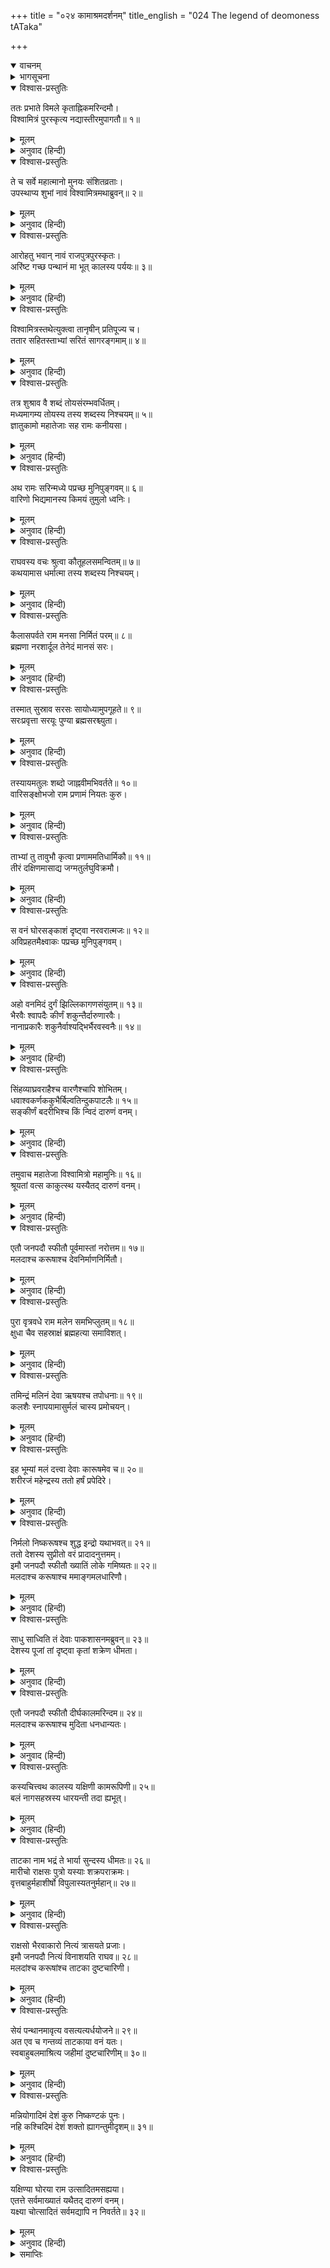 +++
title = "०२४ कामाश्रमदर्शनम्"
title_english = "024 The legend of deomoness tATaka"

+++
<details open><summary>वाचनम्</summary>
<div caption="श्रीराम-हरिसीताराममूर्ति-घनपाठिभ्यां वचनम्" class="audioEmbed" src="https://archive.org/download/Ramayana-recitation-Sriram-harisItArAmamUrti-Ghanapaati-v2/Kanda_1/Kanda_1_BK-024-Kaama_Shrama_Dharshanam.mp3"></div>
</details>

<details><summary>भागसूचना</summary>

24. श्रीराम और लक्ष्मणका गंगापार होते समय विश्वामित्रजीसे जलमें उठती हुई तुमुलध्वनिके विषयमें प्रश्न करना, विश्वामित्रजीका उन्हें इसका कारण बताना तथा मलद, करूष एवं ताटका वनका परिचय देते हुए इन्हें ताटकावधके लिये आज्ञा प्रदान करना
</details>

<details open><summary>विश्वास-प्रस्तुतिः</summary>

ततः प्रभाते विमले कृताह्निकमरिन्दमौ।  
विश्वामित्रं पुरस्कृत्य नद्यास्तीरमुपागतौ॥ १॥
</details>

<details><summary>मूलम्</summary>

ततः प्रभाते विमले कृताह्निकमरिन्दमौ।  
विश्वामित्रं पुरस्कृत्य नद्यास्तीरमुपागतौ॥ १॥
</details>

<details><summary>अनुवाद (हिन्दी)</summary>

तदनन्तर निर्मल प्रभातकालमें नित्यकर्मसे निवृत्त हुए विश्वामित्रजीको आगे करके शत्रुदमन वीर श्रीराम और लक्ष्मण गंगानदीके तटपर आये॥ १॥
</details>

<details open><summary>विश्वास-प्रस्तुतिः</summary>

ते च सर्वे महात्मानो मुनयः संशितव्रताः।  
उपस्थाप्य शुभां नावं विश्वामित्रमथाब्रुवन्॥ २॥
</details>

<details><summary>मूलम्</summary>

ते च सर्वे महात्मानो मुनयः संशितव्रताः।  
उपस्थाप्य शुभां नावं विश्वामित्रमथाब्रुवन्॥ २॥
</details>

<details><summary>अनुवाद (हिन्दी)</summary>

उस समय उत्तम व्रतका पालन करनेवाले उन पुण्याश्रमनिवासी महात्मा मुनियोंने एक सुन्दर नाव मँगवाकर विश्वामित्रजीसे कहा—॥ २॥
</details>

<details open><summary>विश्वास-प्रस्तुतिः</summary>

आरोहतु भवान् नावं राजपुत्रपुरस्कृतः।  
अरिंष्ट गच्छ पन्थानं मा भूत् कालस्य पर्ययः॥ ३॥
</details>

<details><summary>मूलम्</summary>

आरोहतु भवान् नावं राजपुत्रपुरस्कृतः।  
अरिंष्ट गच्छ पन्थानं मा भूत् कालस्य पर्ययः॥ ३॥
</details>

<details><summary>अनुवाद (हिन्दी)</summary>

‘महर्षे! आप इन राजकुमारोंको आगे करके इस नावपर बैठ जाइये और मार्गको निर्विघ्नतापूर्वक तै कीजिये, जिससे विलम्ब न हो’॥ ३॥
</details>

<details open><summary>विश्वास-प्रस्तुतिः</summary>

विश्वामित्रस्तथेत्युक्त्वा तानृषीन् प्रतिपूज्य च।  
ततार सहितस्ताभ्यां सरितं सागरङ्गमाम्॥ ४॥
</details>

<details><summary>मूलम्</summary>

विश्वामित्रस्तथेत्युक्त्वा तानृषीन् प्रतिपूज्य च।  
ततार सहितस्ताभ्यां सरितं सागरङ्गमाम्॥ ४॥
</details>

<details><summary>अनुवाद (हिन्दी)</summary>

विश्वामित्रजीने ‘बहुत अच्छा’ कहकर उन महर्षियोंकी सराहना की और वे श्रीराम तथा लक्ष्मणके साथ समुद्रगामिनी गंगानदीको पार करने लगे॥ ४॥
</details>

<details open><summary>विश्वास-प्रस्तुतिः</summary>

तत्र शुश्राव वै शब्दं तोयसंरम्भवर्धितम्।  
मध्यमागम्य तोयस्य तस्य शब्दस्य निश्चयम्॥ ५॥  
ज्ञातुकामो महातेजाः सह रामः कनीयसा।
</details>

<details><summary>मूलम्</summary>

तत्र शुश्राव वै शब्दं तोयसंरम्भवर्धितम्।  
मध्यमागम्य तोयस्य तस्य शब्दस्य निश्चयम्॥ ५॥  
ज्ञातुकामो महातेजाः सह रामः कनीयसा।
</details>

<details><summary>अनुवाद (हिन्दी)</summary>

गंगाकी बीच धारामें आनेपर छोटे भाईसहित महातेजस्वी श्रीरामको दो जलोंके टकरानेकी बड़ी भारी आवाज सुनायी देने लगी। ‘यह कैसी आवाज है? क्यों तथा कहाँसे आ रही है?’ इस बातको निश्चितरूपसे जाननेकी इच्छा उनके भीतर जाग उठी॥ ५ १/२॥
</details>

<details open><summary>विश्वास-प्रस्तुतिः</summary>

अथ रामः सरिन्मध्ये पप्रच्छ मुनिपुङ्गवम्॥ ६॥  
वारिणो भिद्यमानस्य किमयं तुमुलो ध्वनिः।
</details>

<details><summary>मूलम्</summary>

अथ रामः सरिन्मध्ये पप्रच्छ मुनिपुङ्गवम्॥ ६॥  
वारिणो भिद्यमानस्य किमयं तुमुलो ध्वनिः।
</details>

<details><summary>अनुवाद (हिन्दी)</summary>

तब श्रीरामने नदीके मध्यभागमें मुनिवर विश्वामित्रसे पूछा—‘जलके परस्पर मिलनेसे यहाँ ऐसी तुमुलध्वनि क्यों हो रही है?’॥ ६ १/२॥
</details>

<details open><summary>विश्वास-प्रस्तुतिः</summary>

राघवस्य वचः श्रुत्वा कौतूहलसमन्वितम्॥ ७॥  
कथयामास धर्मात्मा तस्य शब्दस्य निश्चयम्।
</details>

<details><summary>मूलम्</summary>

राघवस्य वचः श्रुत्वा कौतूहलसमन्वितम्॥ ७॥  
कथयामास धर्मात्मा तस्य शब्दस्य निश्चयम्।
</details>

<details><summary>अनुवाद (हिन्दी)</summary>

श्रीरामचन्द्रजीके वचनमें इस रहस्यको जाननेकी उत्कण्ठा भरी हुई थी। उसे सुनकर धर्मात्मा विश्वामित्रने उस महान् शब्द (तुमुलध्वनि) का सुनिश्चित कारण बताते हुए कहा—॥ ७ १/२॥
</details>

<details open><summary>विश्वास-प्रस्तुतिः</summary>

कैलासपर्वते राम मनसा निर्मितं परम्॥ ८॥  
ब्रह्मणा नरशार्दूल तेनेदं मानसं सरः।
</details>

<details><summary>मूलम्</summary>

कैलासपर्वते राम मनसा निर्मितं परम्॥ ८॥  
ब्रह्मणा नरशार्दूल तेनेदं मानसं सरः।
</details>

<details><summary>अनुवाद (हिन्दी)</summary>

‘नरश्रेष्ठ राम! कैलासपर्वतपर एक सुन्दर सरोवर है। उसे ब्रह्माजीने अपने मानसिक संकल्पसे प्रकट किया था। मनके द्वारा प्रकट होनेसे ही वह उत्तम सरोवर ‘मानस’ कहलाता है॥ ८ १/२॥
</details>

<details open><summary>विश्वास-प्रस्तुतिः</summary>

तस्मात् सुस्राव सरसः सायोध्यामुपगूहते॥ ९॥  
सरःप्रवृत्ता सरयूः पुण्या ब्रह्मसरश्च्युता।
</details>

<details><summary>मूलम्</summary>

तस्मात् सुस्राव सरसः सायोध्यामुपगूहते॥ ९॥  
सरःप्रवृत्ता सरयूः पुण्या ब्रह्मसरश्च्युता।
</details>

<details><summary>अनुवाद (हिन्दी)</summary>

‘उस सरोवरसे एक नदी निकली है, जो अयोध्यापुरीसे सटकर बहती है। ब्रह्मसरसे निकलनेके कारण वह पवित्र नदी सरयूके नामसे विख्यात है॥ ९ १/२॥
</details>

<details open><summary>विश्वास-प्रस्तुतिः</summary>

तस्यायमतुलः शब्दो जाह्नवीमभिवर्तते॥ १०॥  
वारिसङ्क्षोभजो राम प्रणामं नियतः कुरु।
</details>

<details><summary>मूलम्</summary>

तस्यायमतुलः शब्दो जाह्नवीमभिवर्तते॥ १०॥  
वारिसङ्क्षोभजो राम प्रणामं नियतः कुरु।
</details>

<details><summary>अनुवाद (हिन्दी)</summary>

‘उसीका जल गंगाजीमें मिल रहा है। दो नदियोंके जलोंके संघर्षसे ही यह भारी आवाज हो रही है; जिसकी कहीं तुलना नहीं है। राम! तुम अपने मनको संयममें रखकर इस संगमके जलको प्रणाम करो’॥ १० १/२॥
</details>

<details open><summary>विश्वास-प्रस्तुतिः</summary>

ताभ्यां तु तावुभौ कृत्वा प्रणाममतिधार्मिकौ॥ ११॥  
तीरं दक्षिणमासाद्य जग्मतुर्लघुविक्रमौ।
</details>

<details><summary>मूलम्</summary>

ताभ्यां तु तावुभौ कृत्वा प्रणाममतिधार्मिकौ॥ ११॥  
तीरं दक्षिणमासाद्य जग्मतुर्लघुविक्रमौ।
</details>

<details><summary>अनुवाद (हिन्दी)</summary>

यह सुनकर उन दोनों अत्यन्त धर्मात्मा भाइयोंने उन दोनों नदियोंको प्रणाम किया और गंगाके दक्षिण किनारेपर उतरकर वे दोनों बन्धु जल्दी-जल्दी पैर बढ़ाते हुए चलने लगे॥ ११ १/२॥
</details>

<details open><summary>विश्वास-प्रस्तुतिः</summary>

स वनं घोरसङ्काशं दृष्ट्वा नरवरात्मजः॥ १२॥  
अविप्रहतमैक्ष्वाकः पप्रच्छ मुनिपुङ्गवम्।
</details>

<details><summary>मूलम्</summary>

स वनं घोरसङ्काशं दृष्ट्वा नरवरात्मजः॥ १२॥  
अविप्रहतमैक्ष्वाकः पप्रच्छ मुनिपुङ्गवम्।
</details>

<details><summary>अनुवाद (हिन्दी)</summary>

उस समय इक्ष्वाकुनन्दन राजकुमार श्रीरामने अपने सामने एक भयङ्कर वन देखा, जिसमें मनुष्योंके आने-जानेका कोई चिह्न नहीं था। उसे देखकर उन्होंने मुनिवर विश्वामित्रसे पूछा—॥  १२ १/२॥
</details>

<details open><summary>विश्वास-प्रस्तुतिः</summary>

अहो वनमिदं दुर्गं झिल्लिकागणसंयुतम्॥ १३॥  
भैरवैः श्वापदैः कीर्णं शकुन्तैर्दारुणारवैः।  
नानाप्रकारैः शकुनैर्वाश्यद्भिर्भैरवस्वनैः॥ १४॥
</details>

<details><summary>मूलम्</summary>

अहो वनमिदं दुर्गं झिल्लिकागणसंयुतम्॥ १३॥  
भैरवैः श्वापदैः कीर्णं शकुन्तैर्दारुणारवैः।  
नानाप्रकारैः शकुनैर्वाश्यद्भिर्भैरवस्वनैः॥ १४॥
</details>

<details><summary>अनुवाद (हिन्दी)</summary>

‘गुरुदेव! यह वन तो बड़ा ही अद्भुत एवं दुर्गम है। यहाँ चारों ओर झिल्लियोंकी झनकार सुनायी देती है। भयानक हिंसक जन्तु भरे हुए हैं। भयङ्कर बोली बोलनेवाले पक्षी सब ओर फैले हुए हैं। नाना प्रकारके विहंगम भीषण स्वरमें चहचहा रहे हैं॥ १३-१४॥
</details>

<details open><summary>विश्वास-प्रस्तुतिः</summary>

सिंहव्याघ्रवराहैश्च वारणैश्चापि शोभितम्।  
धवाश्वकर्णककुभैर्बिल्वतिन्दुकपाटलैः॥ १५॥  
सङ्कीर्णं बदरीभिश्च किं न्विदं दारुणं वनम्।
</details>

<details><summary>मूलम्</summary>

सिंहव्याघ्रवराहैश्च वारणैश्चापि शोभितम्।  
धवाश्वकर्णककुभैर्बिल्वतिन्दुकपाटलैः॥ १५॥  
सङ्कीर्णं बदरीभिश्च किं न्विदं दारुणं वनम्।
</details>

<details><summary>अनुवाद (हिन्दी)</summary>

‘सिंह, व्याघ्र, सूअर और हाथी भी इस जंगलकी शोभा बढ़ा रहे हैं। धव (धौरा), अश्वकर्ण (एक प्रकारके शालवृक्ष), ककुभ (अर्जुन), बेल, तिन्दुक (तेन्दू), पाटल (पाड़र) तथा बेरके वृक्षोंसे भरा हुआ यह भयङ्कर वन क्या है?—इसका क्या नाम है?’॥ १५ १/२॥
</details>

<details open><summary>विश्वास-प्रस्तुतिः</summary>

तमुवाच महातेजा विश्वामित्रो महामुनिः॥ १६॥  
श्रूयतां वत्स काकुत्स्थ यस्यैतद् दारुणं वनम्।
</details>

<details><summary>मूलम्</summary>

तमुवाच महातेजा विश्वामित्रो महामुनिः॥ १६॥  
श्रूयतां वत्स काकुत्स्थ यस्यैतद् दारुणं वनम्।
</details>

<details><summary>अनुवाद (हिन्दी)</summary>

तब महातेजस्वी महामुनि विश्वामित्रने उनसे कहा—‘वत्स! ककुत्स्थनन्दन! यह भयङ्कर वन जिसके अधिकारमें रहा है, उसका परिचय सुनो॥ १६ १/२॥
</details>

<details open><summary>विश्वास-प्रस्तुतिः</summary>

एतौ जनपदौ स्फीतौ पूर्वमास्तां नरोत्तम॥ १७॥  
मलदाश्च करूषाश्च देवनिर्माणनिर्मितौ।
</details>

<details><summary>मूलम्</summary>

एतौ जनपदौ स्फीतौ पूर्वमास्तां नरोत्तम॥ १७॥  
मलदाश्च करूषाश्च देवनिर्माणनिर्मितौ।
</details>

<details><summary>अनुवाद (हिन्दी)</summary>

‘नरश्रेष्ठ! पूर्वकालमें यहाँ दो समृद्धिशाली जनपद थे—मलद और करूष। ये दोनों देश देवताओंके प्रयत्नसे निर्मित हुए थे॥ १७ १/२॥
</details>

<details open><summary>विश्वास-प्रस्तुतिः</summary>

पुरा वृत्रवधे राम मलेन समभिप्लुतम्॥ १८॥  
क्षुधा चैव सहस्राक्षं ब्रह्महत्या समाविशत्।
</details>

<details><summary>मूलम्</summary>

पुरा वृत्रवधे राम मलेन समभिप्लुतम्॥ १८॥  
क्षुधा चैव सहस्राक्षं ब्रह्महत्या समाविशत्।
</details>

<details><summary>अनुवाद (हिन्दी)</summary>

‘राम! पहलेकी बात है, वृत्रासुरका वध करनेके पश्चात् देवराज इन्द्र मलसे लिप्त हो गये। क्षुधाने भी उन्हें धर दबाया और उनके भीतर ब्रह्महत्या प्रविष्ट हो गयी॥
</details>

<details open><summary>विश्वास-प्रस्तुतिः</summary>

तमिन्द्रं मलिनं देवा ऋषयश्च तपोधनाः॥ १९॥  
कलशैः स्नापयामासुर्मलं चास्य प्रमोचयन्।
</details>

<details><summary>मूलम्</summary>

तमिन्द्रं मलिनं देवा ऋषयश्च तपोधनाः॥ १९॥  
कलशैः स्नापयामासुर्मलं चास्य प्रमोचयन्।
</details>

<details><summary>अनुवाद (हिन्दी)</summary>

‘तब देवताओं तथा तपोधन ऋषियोंने मलिन इन्द्रको यहाँ गंगाजलसे भरे हुए कलशोंद्वारा नहलाया तथा उनके मल (और कारूष—क्षुधा) को छुड़ा दिया॥
</details>

<details open><summary>विश्वास-प्रस्तुतिः</summary>

इह भूम्यां मलं दत्त्वा देवाः कारूषमेव च॥ २०॥  
शरीरजं महेन्द्रस्य ततो हर्षं प्रपेदिरे।
</details>

<details><summary>मूलम्</summary>

इह भूम्यां मलं दत्त्वा देवाः कारूषमेव च॥ २०॥  
शरीरजं महेन्द्रस्य ततो हर्षं प्रपेदिरे।
</details>

<details><summary>अनुवाद (हिन्दी)</summary>

इस भूभागमें देवराज इन्द्रके शरीरसे उत्पन्न हुए मल और कारूषको देकर देवतालोग बड़े प्रसन्न हुए॥
</details>

<details open><summary>विश्वास-प्रस्तुतिः</summary>

निर्मलो निष्करूषश्च शुद्ध इन्द्रो यथाभवत्॥ २१॥  
ततो देशस्य सुप्रीतो वरं प्रादादनुत्तमम्।  
इमौ जनपदौ स्फीतौ ख्यातिं लोके गमिष्यतः॥ २२॥  
मलदाश्च करूषाश्च ममाङ्गमलधारिणौ।
</details>

<details><summary>मूलम्</summary>

निर्मलो निष्करूषश्च शुद्ध इन्द्रो यथाभवत्॥ २१॥  
ततो देशस्य सुप्रीतो वरं प्रादादनुत्तमम्।  
इमौ जनपदौ स्फीतौ ख्यातिं लोके गमिष्यतः॥ २२॥  
मलदाश्च करूषाश्च ममाङ्गमलधारिणौ।
</details>

<details><summary>अनुवाद (हिन्दी)</summary>

‘इन्द्र पूर्ववत् निर्मल, निष्करूष (क्षुधाहीन) एवं शुद्ध हो गये। तब उन्होंने प्रसन्न होकर इस देशको यह उत्तम वर प्रदान किया—‘ये दो जनपद लोकमें मलद और करूष नामसे विख्यात होंगे। मेरे अंगजनित मलको धारण करनेवाले ये दोनों देश बड़े समृद्धिशाली होंगे’॥
</details>

<details open><summary>विश्वास-प्रस्तुतिः</summary>

साधु साध्विति तं देवाः पाकशासनमब्रुवन्॥ २३॥  
देशस्य पूजां तां दृष्ट्वा कृतां शक्रेण धीमता।
</details>

<details><summary>मूलम्</summary>

साधु साध्विति तं देवाः पाकशासनमब्रुवन्॥ २३॥  
देशस्य पूजां तां दृष्ट्वा कृतां शक्रेण धीमता।
</details>

<details><summary>अनुवाद (हिन्दी)</summary>

‘बुद्धिमान् इन्द्रके द्वारा की गयी उस देशकी वह पूजा देखकर देवताओंने पाकशासनको बारम्बार साधुवाद दिया॥ २३ १/२॥
</details>

<details open><summary>विश्वास-प्रस्तुतिः</summary>

एतौ जनपदौ स्फीतौ दीर्घकालमरिन्दम॥ २४॥  
मलदाश्च करूषाश्च मुदिता धनधान्यतः।
</details>

<details><summary>मूलम्</summary>

एतौ जनपदौ स्फीतौ दीर्घकालमरिन्दम॥ २४॥  
मलदाश्च करूषाश्च मुदिता धनधान्यतः।
</details>

<details><summary>अनुवाद (हिन्दी)</summary>

‘शत्रुदमन! मलद और करूष—ये दोनों जनपद दीर्घकालतक समृद्धिशाली, धन-धान्यसे सम्पन्न तथा सुखी रहे हैं॥ २४ १/२॥
</details>

<details open><summary>विश्वास-प्रस्तुतिः</summary>

कस्यचित्त्वथ कालस्य यक्षिणी कामरूपिणी॥ २५॥  
बलं नागसहस्रस्य धारयन्ती तदा ह्यभूत्।
</details>

<details><summary>मूलम्</summary>

कस्यचित्त्वथ कालस्य यक्षिणी कामरूपिणी॥ २५॥  
बलं नागसहस्रस्य धारयन्ती तदा ह्यभूत्।
</details>

<details><summary>अनुवाद (हिन्दी)</summary>

‘कुछ कालके अनन्तर यहाँ इच्छानुसार रूप धारण करनेवाली एक यक्षिणी आयी, जो अपने शरीरमें एक हजार हाथियोंका बल धारण करती है॥ २५ १/२॥
</details>

<details open><summary>विश्वास-प्रस्तुतिः</summary>

ताटका नाम भद्रं ते भार्या सुन्दस्य धीमतः॥ २६॥  
मारीचो राक्षसः पुत्रो यस्याः शक्रपराक्रमः।  
वृत्तबाहुर्महाशीर्षो विपुलास्यतनुर्महान्॥ २७॥
</details>

<details><summary>मूलम्</summary>

ताटका नाम भद्रं ते भार्या सुन्दस्य धीमतः॥ २६॥  
मारीचो राक्षसः पुत्रो यस्याः शक्रपराक्रमः।  
वृत्तबाहुर्महाशीर्षो विपुलास्यतनुर्महान्॥ २७॥
</details>

<details><summary>अनुवाद (हिन्दी)</summary>

‘उसका नाम ताटका है। वह बुद्धिमान् सुन्द नामक दैत्यकी पत्नी है। तुम्हारा कल्याण हो। मारीच नामक राक्षस, जो इन्द्रके समान पराक्रमी है, उस ताटकाका ही पुत्र है। उसकी भुजाएँ गोल, मस्तक बहुत बड़ा, मुँह फैला हुआ और शरीर विशाल है॥ २६-२७॥
</details>

<details open><summary>विश्वास-प्रस्तुतिः</summary>

राक्षसो भैरवाकारो नित्यं त्रासयते प्रजाः।  
इमौ जनपदौ नित्यं विनाशयति राघव॥ २८॥  
मलदांश्च करूषांश्च ताटका दुष्टचारिणी।
</details>

<details><summary>मूलम्</summary>

राक्षसो भैरवाकारो नित्यं त्रासयते प्रजाः।  
इमौ जनपदौ नित्यं विनाशयति राघव॥ २८॥  
मलदांश्च करूषांश्च ताटका दुष्टचारिणी।
</details>

<details><summary>अनुवाद (हिन्दी)</summary>

‘वह भयानक आकारवाला राक्षस यहाँकी प्रजाको सदा ही त्रास पहुँचाता रहता है। रघुनन्दन! वह दुराचारिणी ताटका भी सदा मलद और करूष—इन दोनों जनपदोंका विनाश करती रहती है॥ २८ १/२॥
</details>

<details open><summary>विश्वास-प्रस्तुतिः</summary>

सेयं पन्थानमावृत्य वसत्यत्यर्धयोजने॥ २९॥  
अत एव च गन्तव्यं ताटकाया वनं यतः।  
स्वबाहुबलमाश्रित्य जहीमां दुष्टचारिणीम्॥ ३०॥
</details>

<details><summary>मूलम्</summary>

सेयं पन्थानमावृत्य वसत्यत्यर्धयोजने॥ २९॥  
अत एव च गन्तव्यं ताटकाया वनं यतः।  
स्वबाहुबलमाश्रित्य जहीमां दुष्टचारिणीम्॥ ३०॥
</details>

<details><summary>अनुवाद (हिन्दी)</summary>

‘वह यक्षिणी डेढ़ योजन (छः कोस) तकके मार्गको घेरकर इस वनमें रहती है; अतः हमलोगोंको जिस ओर ताटका-वन है, उधर ही चलना चाहिये। तुम अपने बाहुबलका सहारा लेकर इस दुराचारिणीको मार डालो॥ २९-३०॥
</details>

<details open><summary>विश्वास-प्रस्तुतिः</summary>

मन्नियोगादिमं देशं कुरु निष्कण्टकं पुनः।  
नहि कश्चिदिमं देशं शक्तो ह्यागन्तुमीदृशम्॥ ३१॥
</details>

<details><summary>मूलम्</summary>

मन्नियोगादिमं देशं कुरु निष्कण्टकं पुनः।  
नहि कश्चिदिमं देशं शक्तो ह्यागन्तुमीदृशम्॥ ३१॥
</details>

<details><summary>अनुवाद (हिन्दी)</summary>

‘मेरी आज्ञासे इस देशको पुनः निष्कण्टक बना दो। यह देश ऐसा रमणीय है तो भी इस समय कोई यहाँ आ नहीं सकता है॥ ३१॥
</details>

<details open><summary>विश्वास-प्रस्तुतिः</summary>

यक्षिण्या घोरया राम उत्सादितमसह्यया।  
एतत्ते सर्वमाख्यातं यथैतद् दारुणं वनम्।  
यक्ष्या चोत्सादितं सर्वमद्यापि न निवर्तते॥ ३२॥
</details>

<details><summary>मूलम्</summary>

यक्षिण्या घोरया राम उत्सादितमसह्यया।  
एतत्ते सर्वमाख्यातं यथैतद् दारुणं वनम्।  
यक्ष्या चोत्सादितं सर्वमद्यापि न निवर्तते॥ ३२॥
</details>

<details><summary>अनुवाद (हिन्दी)</summary>

‘राम! उस असह्य एवं भयानक यक्षिणीने इस देशको उजाड़ कर डाला है। यह वन ऐसा भयङ्कर क्यों है, यह सारा रहस्य मैंने तुम्हें बता दिया। उस यक्षिणीने ही इस सारे देशको उजाड़ दिया है और वह आज भी अपने उस क्रूर कर्मसे निवृत्त नहीं हुई है’॥ ३२॥
</details>

<details><summary>समाप्तिः</summary>

इत्यार्षे श्रीमद्रामायणे वाल्मीकीये आदिकाव्ये बालकाण्डे चतुर्विंशः सर्गः॥ २४॥  
इस प्रकार श्रीवाल्मीकिनिर्मित आर्षरामायण आदिकाव्यके बालकाण्डमें चौबीसवाँ सर्ग पूरा हुआ॥ २४॥
</details>

